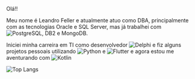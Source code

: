 Olá!!

Meu nome é Leandro Feller e atualmente atuo como DBA, principalmente com as tecnologias Oracle e SQL Server, mas já trabalhei com ![PostgreSQL](https://img.shields.io/badge/PostgreSQL-000?style=for-the-badge&logo=postgresql), DB2 e MongoDB.

Iniciei minha carreira em TI como desenvolvedor ![Delphi](https://img.shields.io/badge/Delphi-CC342D?style=for-the-badge&logo=delphi&logoColor=white) e fiz alguns projetos pessoais utilizando ![Python](https://img.shields.io/badge/python-3670A0?style=for-the-badge&logo=python&logoColor=ffdd54) e ![Flutter](https://img.shields.io/badge/Flutter-02569B?style=for-the-badge&logo=flutter&logoColor=white) e agora estou me aventurando com ![Kotlin](https://img.shields.io/badge/Kotlin-0095D5?&style=for-the-badge&logo=kotlin&logoColor=white)


![Top Langs](https://github-readme-stats-git-masterrstaa-rickstaa.vercel.app/api/top-langs/?username=leandrofeller&layout=compact&bg_color=000&border_color=30A3DC&title_color=E94D5F&text_color=FFF)